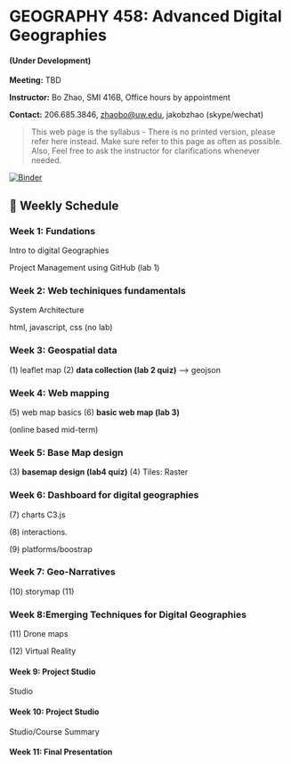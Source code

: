 # GEOGRAPHY 458: Advanced Digital Geographies 

#### (Under Development)

**Meeting:** TBD

**Instructor:** Bo Zhao, SMI 416B, Office hours by appointment

**Contact:** 206.685.3846, zhaobo@uw.edu, jakobzhao (skype/wechat)

> This web page is the syllabus - There is no printed version, please refer here instead. Make sure refer to this page as often as possible. Also, Feel free to ask the instructor for clarifications whenever needed.

[![Binder](https://mybinder.org/badge_logo.svg)](https://mybinder.org/v2/gh/jakobzhao/geog458.git/master)

## :calendar: Weekly Schedule

### Week 1: Fundations

Intro to digital Geographies

Project Management using GitHub (lab 1)

### Week 2: Web techiniques fundamentals

System Architecture

html, javascript, css (no lab)

### Week 3: Geospatial data

(1) leaflet map
(2) **data collection (lab 2 quiz)**  --> geojson

### Week 4: Web mapping

(5) web map basics
(6) **basic web map (lab 3)**

(online based mid-term)

### Week 5: Base Map design

(3) **basemap design (lab4 quiz)**
(4) Tiles: Raster

### Week 6: Dashboard for digital geographies

(7) charts  C3.js

(8) interactions.

(9) platforms/boostrap

### Week 7: Geo-Narratives

(10) storymap
(11)

### Week 8:Emerging Techniques for Digital Geographies

(11) Drone maps

(12) Virtual Reality

#### Week 9: Project Studio

Studio

#### Week 10: Project Studio

Studio/Course Summary

#### Week 11: Final Presentation
